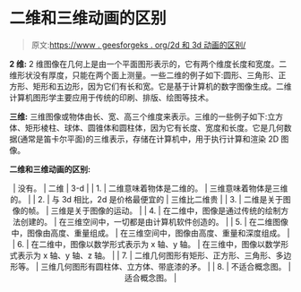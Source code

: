 # 二维和三维动画的区别

> 原文:[https://www . geesforgeks . org/2d 和 3d 动画的区别/](https://www.geeksforgeeks.org/difference-between-2-d-and-3-d-animation/)

**2 维:**
2 维图像在几何上是由一个平面图形表示的，它有两个维度长度和宽度。二维形状没有厚度，只能在两个面上测量。一些二维的例子如下:圆形、三角形、正方形、矩形和五边形，因为它们有长和宽。它是基于计算机的数字图像生成。二维计算机图形学主要应用于传统的印刷、排版、绘图等技术。

**三维:**
三维图像或物体由长、宽、高三个维度来表示。三维的一些例子如下:立方体、矩形棱柱、球体、圆锥体和圆柱体，因为它有长度、宽度和长度。它是几何数据(通常是笛卡尔平面)的三维表示，存储在计算机中，用于执行计算和渲染 2D 图像。

**二维和三维动画的区别:**

<center>

| 没有。 | 二维 | 3-d |
| 1. | 二维意味着物体是二维的。 | 三维意味着物体是三维的。 |
| 2. | 与 3d 相比，2d 是价格最便宜的 | 三维比二维贵 |
| 3. | 二维是关于图像的帧。 | 三维是关于图像的运动。 |
| 4. | 在二维中，图像是通过传统的绘制方法创建的。 | 在三维空间中，一切都是由计算机软件创造的。 |
| 5. | 在二维图像中，图像由高度、重量组成。 | 在三维空间中，图像由高度、重量和深度组成。 |
| 6. | 在二维中，图像以数学形式表示为 x 轴、y 轴。 | 在三维中，图像以数学形式表示为 x 轴、y 轴、z 轴。 |
| 7. | 二维几何图形有矩形、正方形、三角形、多边形等。 | 三维几何图形有圆柱体、立方体、带底漆的矛。 |
| 8. | 不适合概念图。 | 适合概念图。 |

</center>